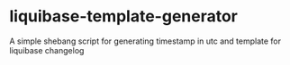 # liquibase-template-generator
A simple shebang script for generating timestamp in utc and template for liquibase changelog
